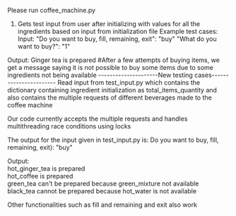  Please run coffee_machine.py 
 1. Gets test input from user after initializing with values for all the ingredients based on input from initialization file
 Example test cases:
 Input:
 "Do you want to buy, fill, remaining, exit": "buy"
 "What do you want to buy?": "1"

 Output:
 Ginger tea is prepared
 #After a few attempts of buying items, we get a message saying it is not possible to buy some items due to some ingredients not being available
---------------------New testing cases-----------------------
Read input from test_input.py which contains the dictionary containing ingredient initialization as total_items_quantity
and also contains the multiple requests of different beverages made to the coffee machine

Our code currently accepts the multiple requests and handles multithreading race conditions using locks

The output for the input given in test_input.py is:
Do you want to buy, fill, remaining, exit):
"buy"

Output: <br/>
hot_ginger_tea is prepared <br />
hot_coffee is prepared <br />
green_tea can't be prepared because green_mixture not available <br />
black_tea cannot be prepared because hot_water is not available <br />

Other functionalities such as fill and remaining and exit also work <br />